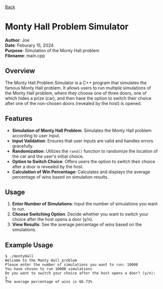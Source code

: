 [Back](https://github.com/JGlogowski1/Cpp)


# Monty Hall Problem Simulator

**Author**: Joe  
**Date**: Feburary 15, 2024  
**Purpose**: Simulation of the Monty Hall problem   
**Filename**: main.cpp

## Overview

The Monty Hall Problem Simulator is a C++ program that simulates the famous Monty Hall problem. It allows users to run multiple simulations of the Monty Hall problem, where they choose one of three doors, one of which hides a prize (car), and then have the option to switch their choice after one of the non-chosen doors (revealed by the host) is opened.

## Features

- **Simulation of Monty Hall Problem**: Simulates the Monty Hall problem according to user input.
- **Input Validation**: Ensures that user inputs are valid and handles errors gracefully.
- **Randomization**: Utilizes the `rand()` function to randomize the location of the car and the user's initial choice.
- **Option to Switch Choice**: Offers users the option to switch their choice after a door is revealed by the host.
- **Calculation of Win Percentage**: Calculates and displays the average percentage of wins based on simulation results.

## Usage

1. **Enter Number of Simulations**: Input the number of simulations you want to run.
2. **Choose Switching Option**: Decide whether you want to switch your choice after the host opens a door (y/n).
3. **View Results**: See the average percentage of wins based on the simulations.

## Example Usage

```plaintext
$ ./montyHall
Welcome to the Monty Hall problem
Please enter the number of simulations you want to run: 10000
You have chosen to run 10000 simulations
Do you want to switch your choice after the host opens a door? (y/n): y
The average percentage of wins is 66.73%

